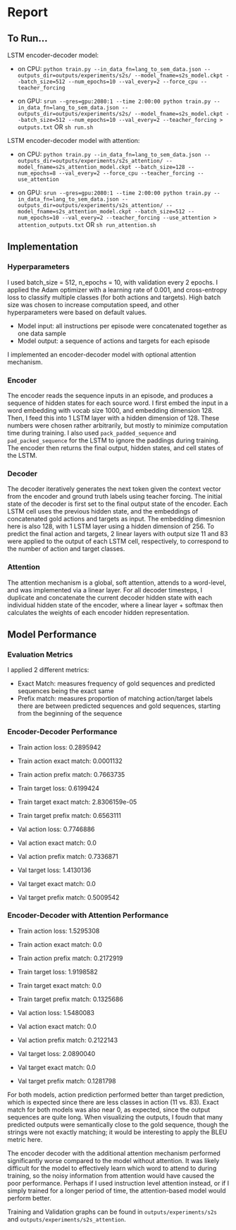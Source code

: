 # Report

## To Run...

LSTM encoder-decoder model:
 - on CPU: `python train.py --in_data_fn=lang_to_sem_data.json --outputs_dir=outputs/experiments/s2s/ --model_fname=s2s_model.ckpt --batch_size=512 --num_epochs=10 --val_every=2 --force_cpu --teacher_forcing`

 - on GPU: `srun --gres=gpu:2080:1 --time 2:00:00 python train.py --in_data_fn=lang_to_sem_data.json --outputs_dir=outputs/experiments/s2s/ --model_fname=s2s_model.ckpt --batch_size=512 --num_epochs=10 --val_every=2 --teacher_forcing > outputs.txt` OR `sh run.sh`

LSTM encoder-decoder model with attention:
 - on CPU: `python train.py --in_data_fn=lang_to_sem_data.json --outputs_dir=outputs/experiments/s2s_attention/ --model_fname=s2s_attention_model.ckpt --batch_size=128 --num_epochs=8 --val_every=2 --force_cpu --teacher_forcing --use_attention`

 - on GPU: `srun --gres=gpu:2080:1 --time 2:00:00 python train.py --in_data_fn=lang_to_sem_data.json --outputs_dir=outputs/experiments/s2s_attention/ --model_fname=s2s_attention_model.ckpt --batch_size=512 --num_epochs=10 --val_every=2 --teacher_forcing --use_attention > attention_outputs.txt` OR `sh run_attention.sh`

## Implementation

### Hyperparameters
I used batch_size = 512, n_epochs = 10, with validation every 2 epochs. I applied the Adam optimizer with a learning rate of 0.001, and cross-entropy loss to classify multiple classes (for both actions and targets). High batch size was chosen to increase computation speed, and other hyperparameters were based on default values.
  - Model input: all instructions per episode were concatenated together as one data sample
  - Model output: a sequence of actions and targets for each episode


I implemented an encoder-decoder model with optional attention mechanism. 

### Encoder
The encoder reads the sequence inputs in an episode, and produces a sequence of hidden states for each source word. I first embed the input in a word embedding with vocab size 1000, and embedding dimension 128. Then, I feed this into 1 LSTM layer with a hidden dimension of 128. These numbers were chosen rather arbitrarily, but mostly to minimize computation time during training. I also used `pack_padded_sequence` and `pad_packed_sequence` for the LSTM to ignore the paddings during training. The encoder then returns the final output, hidden states, and cell states of the LSTM.

### Decoder 
The decoder iteratively generates the next token given the context vector from the encoder and ground truth labels using teacher forcing. The initial state of the decoder is first set to the final output state of the encoder. Each LSTM cell uses the previous hidden state, and the embeddings of concatenated gold actions and targets as input. The embedding dimesnion here is also 128, with 1 LSTM layer using a hidden dimension of 256. To predict the final action and targets, 2 linear layers with output size 11 and 83 were applied to the output of each LSTM cell, respectively, to correspond to the number of action and target classes. 

### Attention
The attention mechanism is a global, soft attention, attends to a word-level, and was implemented via a linear layer. For all decoder timesteps, I duplicate and concatenate the current decoder hidden state with each individual hidden state of the encoder, where a linear layer + softmax then calculates the weights of each encoder hidden representation.


## Model Performance

### Evaluation Metrics
I applied 2 different metrics:
- Exact Match: measures frequency of gold sequences and predicted sequences being the exact same
- Prefix match: measures proportion of matching action/target labels there are between predicted sequences and gold sequences, starting from the beginning of the sequence

### Encoder-Decoder Performance

- Train action loss: 0.2895942
- Train action exact match: 0.0001132
- Train action prefix match: 0.7663735

- Train target loss: 0.6199424
- Train target exact match: 2.8306159e-05
- Train target prefix match: 0.6563111

- Val action loss: 0.7746886
- Val action exact match: 0.0
- Val action prefix match: 0.7336871

- Val target loss: 1.4130136
- Val target exact match: 0.0
- Val target prefix match: 0.5009542

### Encoder-Decoder with Attention Performance

- Train action loss: 1.5295308
- Train action exact match: 0.0
- Train action prefix match: 0.2172919

- Train target loss: 1.9198582
- Train target exact match: 0.0
- Train target prefix match: 0.1325686

- Val action loss: 1.5480083
- Val action exact match: 0.0
- Val action prefix match: 0.2122143

- Val target loss: 2.0890040
- Val target exact match: 0.0
- Val target prefix match: 0.1281798

For both models, action prediction performed better than target prediction, which is expected since there are less classes in action (11 vs. 83). Exact match for both models was also near 0, as expected, since the output sequences are quite long. When visualizing the outputs, I foudn that many predicted outputs were semantically close to the gold sequence, though the strings were not exactly matching; it would be interesting to apply the BLEU metric here.

The encoder decoder with the additional attention mechanism performed significantly worse compared to the model without attention. It was likely difficult for the model to effectively learn which word to attend to during training, so the noisy information from attention would have caused the poor performance. Perhaps if I used instruction level attention instead, or if I simply trained for a longer period of time, the attention-based model would perform better. 

Training and Validation graphs can be found in `outputs/experiments/s2s` and `outputs/experiments/s2s_attention`.